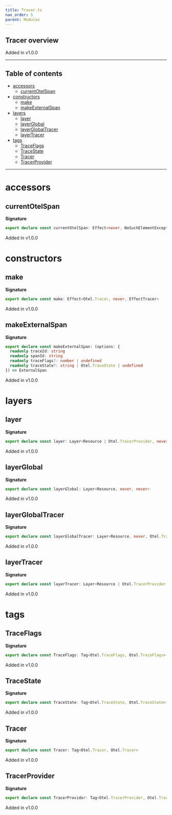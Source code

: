 ```yaml
---
title: Tracer.ts
nav_order: 5
parent: Modules
---
```


## Tracer overview

Added in v1.0.0

---

<h2 class="text-delta">Table of contents</h2>

- [accessors](#accessors)
  - [currentOtelSpan](#currentotelspan)
- [constructors](#constructors)
  - [make](#make)
  - [makeExternalSpan](#makeexternalspan)
- [layers](#layers)
  - [layer](#layer)
  - [layerGlobal](#layerglobal)
  - [layerGlobalTracer](#layerglobaltracer)
  - [layerTracer](#layertracer)
- [tags](#tags)
  - [TraceFlags](#traceflags)
  - [TraceState](#tracestate)
  - [Tracer](#tracer)
  - [TracerProvider](#tracerprovider)

---

# accessors

## currentOtelSpan

**Signature**

```ts
export declare const currentOtelSpan: Effect<never, NoSuchElementException, Otel.Span>
```

Added in v1.0.0

# constructors

## make

**Signature**

```ts
export declare const make: Effect<Otel.Tracer, never, EffectTracer>
```

Added in v1.0.0

## makeExternalSpan

**Signature**

```ts
export declare const makeExternalSpan: (options: {
  readonly traceId: string
  readonly spanId: string
  readonly traceFlags?: number | undefined
  readonly traceState?: string | Otel.TraceState | undefined
}) => ExternalSpan
```

Added in v1.0.0

# layers

## layer

**Signature**

```ts
export declare const layer: Layer<Resource | Otel.TracerProvider, never, never>
```

Added in v1.0.0

## layerGlobal

**Signature**

```ts
export declare const layerGlobal: Layer<Resource, never, never>
```

Added in v1.0.0

## layerGlobalTracer

**Signature**

```ts
export declare const layerGlobalTracer: Layer<Resource, never, Otel.Tracer>
```

Added in v1.0.0

## layerTracer

**Signature**

```ts
export declare const layerTracer: Layer<Resource | Otel.TracerProvider, never, Otel.Tracer>
```

Added in v1.0.0

# tags

## TraceFlags

**Signature**

```ts
export declare const TraceFlags: Tag<Otel.TraceFlags, Otel.TraceFlags>
```

Added in v1.0.0

## TraceState

**Signature**

```ts
export declare const TraceState: Tag<Otel.TraceState, Otel.TraceState>
```

Added in v1.0.0

## Tracer

**Signature**

```ts
export declare const Tracer: Tag<Otel.Tracer, Otel.Tracer>
```

Added in v1.0.0

## TracerProvider

**Signature**

```ts
export declare const TracerProvider: Tag<Otel.TracerProvider, Otel.TracerProvider>
```

Added in v1.0.0

